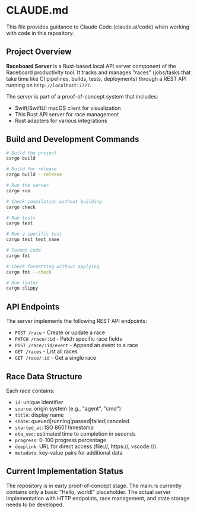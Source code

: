 # CLAUDE.md

This file provides guidance to Claude Code (claude.ai/code) when working with code in this repository.

## Project Overview

**Raceboard Server** is a Rust-based local API server component of the Raceboard productivity tool. It tracks and manages "races" (jobs/tasks that take time like CI pipelines, builds, tests, deployments) through a REST API running on `http://localhost:7777`.

The server is part of a proof-of-concept system that includes:
- Swift/SwiftUI macOS client for visualization
- This Rust API server for race management
- Rust adapters for various integrations

## Build and Development Commands

```bash
# Build the project
cargo build

# Build for release
cargo build --release

# Run the server
cargo run

# Check compilation without building
cargo check

# Run tests
cargo test

# Run a specific test
cargo test test_name

# Format code
cargo fmt

# Check formatting without applying
cargo fmt --check

# Run linter
cargo clippy
```

## API Endpoints

The server implements the following REST API endpoints:

- `POST /race` - Create or update a race
- `PATCH /race/:id` - Patch specific race fields
- `POST /race/:id/event` - Append an event to a race
- `GET /races` - List all races
- `GET /race/:id` - Get a single race

## Race Data Structure

Each race contains:
- `id`: unique identifier
- `source`: origin system (e.g., "agent", "cmd")
- `title`: display name
- `state`: queued|running|passed|failed|canceled
- `started_at`: ISO 8601 timestamp
- `eta_sec`: estimated time to completion in seconds
- `progress`: 0-100 progress percentage
- `deeplink`: URL for direct access (file://, https://, vscode://)
- `metadata`: key-value pairs for additional data

## Current Implementation Status

The repository is in early proof-of-concept stage. The main.rs currently contains only a basic "Hello, world!" placeholder. The actual server implementation with HTTP endpoints, race management, and state storage needs to be developed.
